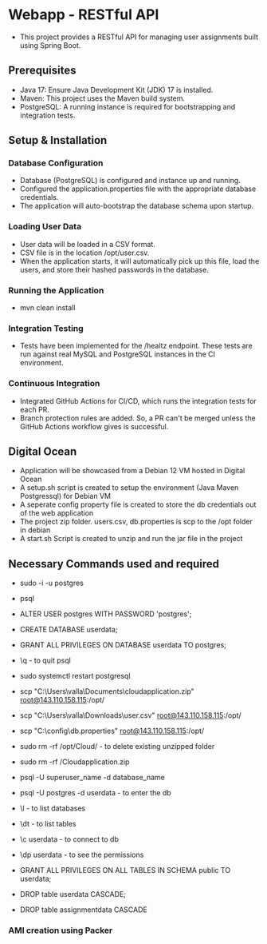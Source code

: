 # Webapp - RESTful API
- This project provides a RESTful API for managing user assignments built using Spring Boot.

## Prerequisites
- Java 17: Ensure Java Development Kit (JDK) 17 is installed.
- Maven: This project uses the Maven build system.
- PostgreSQL: A running instance is required for bootstrapping and integration tests.


## Setup & Installation
### Database Configuration
- Database (PostgreSQL) is configured and instance up and running.
- Configured the application.properties file with the appropriate database credentials.
- The application will auto-bootstrap the database schema upon startup.
  
### Loading User Data
- User data will be loaded in a CSV format.
- CSV file is in the location /opt/user.csv.
- When the application starts, it will automatically pick up this file, load the users, and store their hashed passwords in the database.

### Running the Application
- mvn clean install

### Integration Testing
- Tests have been implemented for the /healtz endpoint. These tests are run against real MySQL and PostgreSQL instances in the CI environment.

### Continuous Integration
- Integrated GitHub Actions for CI/CD, which runs the integration tests for each PR.
- Branch protection rules are added. So, a PR can't be merged unless the GitHub Actions workflow gives is successful.

## Digital Ocean
-  Application will be showcased from a Debian 12 VM hosted in Digital Ocean
-  A setup.sh script is created to setup the environment (Java Maven Postgressql) for Debian VM
-  A seperate config property file is created to store the db credentials out of the web application
-  The project zip folder. users.csv, db.properties is scp to the /opt folder in debian
-  A start.sh Script is created to unzip and run the jar file in the project

## Necessary Commands used and required

- sudo -i -u postgres
- psql
- ALTER USER postgres WITH PASSWORD 'postgres';
- CREATE DATABASE userdata;
- GRANT ALL PRIVILEGES ON DATABASE userdata TO postgres;
- \q -  to quit psql
- sudo systemctl restart postgresql

- scp "C:\Users\valla\Documents\cloudapplication.zip" root@143.110.158.115:/opt/
- scp "C:\Users\valla\Downloads\user.csv" root@143.110.158.115:/opt/
- scp "C:\config\db.properties" root@143.110.158.115:/opt/

- sudo rm -rf /opt/Cloud/ -  to delete existing unzipped folder
- sudo rm -rf /Cloudapplication.zip

- psql -U superuser_name -d database_name
- psql -U postgres -d userdata -  to enter the db 
- \l - to list databases
- \dt - to list tables
- \c  userdata - to connect to db
- \dp userdata - to see the permissions
- GRANT ALL PRIVILEGES ON ALL TABLES IN SCHEMA public TO userdata;
- DROP table userdata CASCADE;
- DROP table assignmentdata CASCADE

### AMI creation using Packer 

